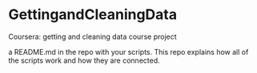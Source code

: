 GettingandCleaningData
======================

Coursera: getting and cleaning data course project

a README.md in the repo with your scripts. This repo explains how all of the scripts work and how they are connected.
